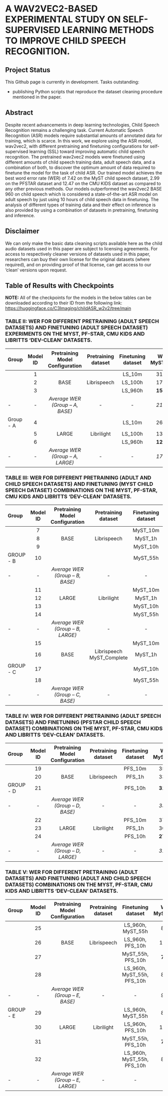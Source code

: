 # A WAV2VEC2-BASED EXPERIMENTAL STUDY ON SELF-SUPERVISED LEARNING METHODS TO IMPROVE CHILD SPEECH RECOGNITION.

## Project Status
This Github page is currently in development. Tasks outstanding:
- publishing Python scripts that reproduce the dataset cleaning procedure mentioned in the paper.

## Abstract

Despite recent advancements in deep learning technologies, Child Speech Recognition remains a challenging task. Current Automatic Speech Recognition (ASR) models require substantial amounts of annotated data for training, which is scarce. In this work, we explore using the ASR model, wav2vec2, with different pretraining and finetuning configurations for self-supervised learning (SSL) toward improving automatic child speech recognition. The pretrained wav2vec2 models were finetuned using different amounts of child speech training data, adult speech data, and a combination of both, to discover the optimum amount of data required to finetune the model for the task of child ASR. Our trained model achieves the best word error rate (WER) of 7.42 on the MyST child speech dataset, 2.99 on the PFSTAR dataset and 12.47 on the CMU KIDS dataset as compared to any other previous methods. Our models outperformed the wav2vec2 BASE 960 on child speech which is considered a state-of-the-art ASR model on adult speech by just using 10 hours of child speech data in finetuning. The analysis of different types of training data and their effect on inference is also provided by using a combination of datasets in pretraining, finetuning and inference.

## Disclaimer
We can only make the basic data cleaning scripts available here as the child audio datasets used in this paper are subject to licensing agreements. For access to respectively cleaner versions of datasets used in this paper, researchers can buy their own license for the original datasets (where required), and on providing proof of that license, can get access to our ‘clean’ versions upon request.

## Table of Results with Checkpoints

**NOTE:** All of the checkpoints for the models in the below tables can be downloaded according to their ID from the following link: https://huggingface.co/C3Imaging/childASR_w2v2/tree/main

### TABLE II: WER FOR DIFFERENT PRETRAINING (ADULT SPEECH DATASETS) AND FINETUNING (ADULT SPEECH DATASET) EXPERIMENTS ON THE MYST, PF-STAR, CMU KIDS AND LIBRITTS ‘DEV-CLEAN’ DATASETS.

| **Group**   | **Model ID** | **Pretraining Model Configuration** | **Pretraining dataset** | **Finetuning dataset** | **WER MyST_test** | **WER PFS_test** | **WER CMU_KIDS** | **WER dev_clean** |
| :---    | :------: | :-----------------------------: | :-----------------: | :----------------: | :-----------: | :----------: | :----------: | :-----------: |
|         | 1        |                                 |                     | LS_10m             | 31.48         | 30.05        | 33.38        | 15.90         |
|         | 2        | BASE                            | Librispeech         | LS_100h            | 17.82         | 15.96        | 18.73        | 4.16          |
|         | 3        |                                 |                     | LS_960h            | **15.41**     | **11.20**    | **16.33**    | **3.40**      |
| - | - | *Average WER (Group – A, BASE)* | - | - | *21.57* | *19.07* | *22.81* | *7.82* |
| Group - A | 4        |                                 |                     | LS_10m             | 26.47         | 27.14        | 29.37        | 15.35         |
|         | 5        | LARGE                           | Librilight          | LS_100h            | 13.15         | 11.63        | 16.18        | 3.79          |
|         | 6        |                                 |                     | LS_960h            | **12.50**     | **8.56**     | **14.85**    | **3.28**      |
| - | - | *Average WER (Group – A, LARGE)* | - | - | *17.37* | *15.78* | *20.13* | *7.47* |

### TABLE III: WER FOR DIFFERENT PRETRAINING (ADULT AND CHILD SPEECH DATASETS) AND FINETUNING (MYST CHILD SPEECH DATASET) COMBINATIONS ON THE MYST, PF-STAR, CMU KIDS AND LIBRITTS ‘DEV-CLEAN’ DATASETS.

| **Group**   | **Model ID** | **Pretraining Model Configuration** | **Pretraining dataset** | **Finetuning dataset** | **WER MyST_test** | **WER PFS_test** | **WER CMU_KIDS** | **WER dev_clean** |
| :---    | :------: | :-----------------------------: | :-----------------: | :----------------: | :-----------: | :----------: | :----------: | :-----------: |
|         | 7        |                                 |                     | MyST_10m           | 28.84         | 41.34        | 34.18        | 21.45         |
|         | 8        | BASE                            | Librispeech         | MyST_1h            | 18.75         | 31.84        | 23.13        | 13.91         |
|         | 9        |                                 |                     | MyST_10h           | 13.46         | 28.68        | 19.59        | 10.94         |
| GROUP - B | 10       |                                 |                     | MyST_55h           | **8.13**      | **14.77**    | **16.47**    | **7.72**      |
| - | - | *Average WER (Group – B, BASE)* | - | - | *17.29* | *29.16* | *23.34* | *13.51* |
|         | 11       |                                 |                     | MyST_10m           | 33.01         | 44.36        | 39.91        | 46.45         |
|         | 12       | LARGE                           | Librilight          | MyST_1h            | 14.91         | 26.21        | 18.74        | 11.59         |
|         | 13       |                                 |                     | MyST_10h           | 12.92         | 25.05        | 17.72        | 10.04         |
|         | 14       |                                 |                     | MyST_55h           | **7.51**      | **12.46**    | **15.25**    | **6.43**      |
| - | - | *Average WER (Group – B, LARGE)* | - | - | *17.08* | *27.02* | *22.91* | *18.62* |
|         | 15       |                                 |                     | MyST_10m           | 29.16         | 45.71        | 37.56        | 35.39         |
|         | 16       | BASE                            | Librispeech MyST_Complete | MyST_1h      | 21.89         | 38.53        | 29.03        | 20.45         |
| GROUP - C | 17       |                                 |                     | MyST_10h           | 16.18         | 32.95        | 25.06        | 16.83         |
|         | 18       |                                 |                     | MyST_55h           | **10.34**     | **25.47**    | **23.15**    | **13.48**     |
| - | - | *Average WER (Group – C, BASE)* | - | - | *19.39* | *35.67* | *28.7* | *21.53* |

### TABLE IV: WER FOR DIFFERENT PRETRAINING (ADULT SPEECH DATASETS) AND FINETUNING (PFSTAR CHILD SPEECH DATASET) COMBINATIONS ON THE MYST, PF-STAR, CMU KIDS AND LIBRITTS ‘DEV-CLEAN’ DATASETS.

| **Group**   | **Model ID** | **Pretraining Model Configuration** | **Pretraining dataset** | **Finetuning dataset** | **WER MyST_test** | **WER PFS_test** | **WER CMU_KIDS** | **WER dev_clean** |
| :---    | :------: | :-----------------------------: | :-----------------: | :----------------: | :-----------: | :----------: | :----------: | :-----------: |
|         | 19       |                                 |                     | PFS_10m            | 35.91         | 16.43        | 33.53        | 30.43         |
|         | 20       | BASE                            | Librispeech         | PFS_1h             | 33.52         | 7.36         | 29.55        | 16.61         |
| GROUP - D | 21       |                                 |                     | PFS_10h            | **31.86**     | **3.48**     | **27.49**    | **13.95**     |
| - | - | *Average WER (Group – D, BASE)* | - | - | *33.76* | *9.09* | *30.19* | *20.33* |
|         | 22       |                                 |                     | PFS_10m            | 37.10         | 16.78        | 35.13        | 23.85         |
|         | 23       | LARGE                           | Librilight          | PFS_1h             | 30.81         | 14.19        | 28.54        | 21.89         |
|         | 24       |                                 |                     | PFS_10h            | **27.17**     | **3.50**     | **21.35**    | **11.60**     |
| - | - | *Average WER (Group – D, LARGE)* | - | - | *31.69* | *11.49* | *28.34* | *19.11* |

### TABLE V: WER FOR DIFFERENT PRETRAINING (ADULT DATASETS) AND FINETUNING (ADULT AND CHILD SPEECH DATASETS) COMBINATIONS ON THE MYST, PF-STAR, CMU KIDS AND LIBRITTS ‘DEV-CLEAN’ DATASETS.

| **Group**   | **Model ID** | **Pretraining Model Configuration** | **Pretraining dataset** | **Finetuning dataset** | **WER MyST_test** | **WER PFS_test** | **WER CMU_KIDS** | **WER dev_clean** |
| :---    | :------: | :-----------------------------: | :-----------------: | :----------------: | :-----------: | :----------: | :----------: | :-----------: |
|         | 25       |                                 |                     | LS_960h, MyST_55h  | 8.18          | 12.17        | 14.12        | 1.24          |
|         | 26       | BASE                            | Librispeech         | LS_960h, PFS_10h   | 15.42         | 3.74         | 15.31        | 1.41          |
|         | 27       |                                 |                     | MyST_55h, PFS_10h  | **7.94**      | **2.91**     | 15.97        | 7.64          |
|         | 28       |                                 |                     | LS_960h, MyST_55h, PFS_10h | 8.13  | 3.12         | **13.76**    | **1.20**      |
| - | - | *Average WER (Group – E, BASE)* | - | - | *9.91* | *5.48* | *14.79* | *2.87* |
| GROUP - E | 29       |                                 |                     | LS_960h, MyST_55h  | 8.06          | 9.31         | 13.20        | 1.34          |
|         | 30       | LARGE                           | Librilight          | LS_960h, PFS_10h   | 13.18         | 3.17         | 13.19        | **1.32**      |
|         | 31       |                                 |                     | MyST_55h, PFS_10h  | **7.42**      | **2.99**     | 14.18        | 5.79          |
|         | 32       |                                 |                     | LS_960h, MyST_55h, PFS_10h | 8.17  | 3.33         | **12.77**    | 1.40          |
| - | - | *Average WER (Group – E, LARGE)* | - | - | *9.2* | *4.7* | *13.33* | *2.4* |

